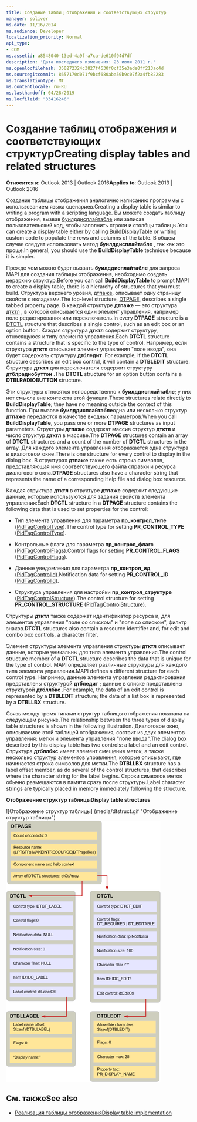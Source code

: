 ```yaml
---
title: Создание таблиц отображения и соответствующих структур
manager: soliver
ms.date: 11/16/2014
ms.audience: Developer
localization_priority: Normal
api_type:
- COM
ms.assetid: a8548040-13ed-4a9f-a7ca-de610f94d7df
description: 'Дата последнего изменения: 23 июля 2011 г.'
ms.openlocfilehash: 350272324c3827f4630f0cf35e3ade0ff213ac4d
ms.sourcegitcommit: 8657170d071f9bcf680aba50b9c07f2a4fb82283
ms.translationtype: MT
ms.contentlocale: ru-RU
ms.lasthandoff: 04/28/2019
ms.locfileid: "33416246"
---
```

# <a name="creating-display-tables-and-related-structures"></a><span data-ttu-id="ea118-103">Создание таблиц отображения и соответствующих структур</span><span class="sxs-lookup"><span data-stu-id="ea118-103">Creating display tables and related structures</span></span>
  
<span data-ttu-id="ea118-104">**Относится к**: Outlook 2013 | Outlook 2016</span><span class="sxs-lookup"><span data-stu-id="ea118-104">**Applies to**: Outlook 2013 | Outlook 2016</span></span> 
  
<span data-ttu-id="ea118-105">Создание таблицы отображения аналогично написанию программы с использованием языка сценариев.</span><span class="sxs-lookup"><span data-stu-id="ea118-105">Creating a display table is similar to writing a program with a scripting language.</span></span> <span data-ttu-id="ea118-106">Вы можете создать таблицу отображения, вызвав [буилддисплайтабле](builddisplaytable.md) или записав пользовательский код, чтобы заполнить строки и столбцы таблицы.</span><span class="sxs-lookup"><span data-stu-id="ea118-106">You can create a display table either by calling [BuildDisplayTable](builddisplaytable.md) or writing custom code to populate the rows and columns of the table.</span></span> <span data-ttu-id="ea118-107">В общем случае следует использовать метод **буилддисплайтабле** , так как это проще.</span><span class="sxs-lookup"><span data-stu-id="ea118-107">In general, you should use the **BuildDisplayTable** technique because it is simpler.</span></span> 
  
<span data-ttu-id="ea118-108">Прежде чем можно будет вызвать **буилддисплайтабле** для запроса MAPI для создания таблицы отображения, необходимо создать иерархию структур.</span><span class="sxs-lookup"><span data-stu-id="ea118-108">Before you can call **BuildDisplayTable** to prompt MAPI to create a display table, there is a hierarchy of structures that you must build.</span></span> <span data-ttu-id="ea118-109">Структура верхнего уровня, [дтпаже](dtpage.md), описывает одну страницу свойств с вкладками.</span><span class="sxs-lookup"><span data-stu-id="ea118-109">The top-level structure, [DTPAGE](dtpage.md), describes a single tabbed property page.</span></span> <span data-ttu-id="ea118-110">В каждой структуре **дтпаже** — это структура [дтктл](dtctl.md) , в которой описывается один элемент управления, например поле редактирования или переключатель.</span><span class="sxs-lookup"><span data-stu-id="ea118-110">In every **DTPAGE** structure is a [DTCTL](dtctl.md) structure that describes a single control, such as an edit box or an option button.</span></span> <span data-ttu-id="ea118-111">Каждая структура **дтктл** содержит структуру, относящуюся к типу элемента управления.</span><span class="sxs-lookup"><span data-stu-id="ea118-111">Each **DTCTL** structure contains a structure that is specific to the type of control.</span></span> <span data-ttu-id="ea118-112">Например, если структура **дтктл** описывает элемент управления "поле ввода", она будет содержать структуру **дтбледит** .</span><span class="sxs-lookup"><span data-stu-id="ea118-112">For example, if the **DTCTL** structure describes an edit box control, it will contain a **DTBLEDIT** structure.</span></span> <span data-ttu-id="ea118-113">Структура **дтктл** для переключателя содержит структуру **дтблрадиобуттон** .</span><span class="sxs-lookup"><span data-stu-id="ea118-113">The **DTCTL** structure for an option button contains a **DTBLRADIOBUTTON** structure.</span></span> 
  
<span data-ttu-id="ea118-114">Эти структуры относятся непосредственно к **буилддисплайтабле**; у них нет смысла вне контекста этой функции.</span><span class="sxs-lookup"><span data-stu-id="ea118-114">These structures relate directly to **BuildDisplayTable**; they have no meaning outside the context of this function.</span></span> <span data-ttu-id="ea118-115">При вызове **буилддисплайтабле**одна или несколько структур **дтпаже** передаются в качестве входных параметров.</span><span class="sxs-lookup"><span data-stu-id="ea118-115">When you call **BuildDisplayTable**, you pass one or more **DTPAGE** structures as input parameters.</span></span> <span data-ttu-id="ea118-116">Структуры **дтпаже** содержат массив структур **дтктл** и число структур **дтктл** в массиве.</span><span class="sxs-lookup"><span data-stu-id="ea118-116">The **DTPAGE** structures contain an array of **DTCTL** structures and a count of the number of **DTCTL** structures in the array.</span></span> <span data-ttu-id="ea118-117">Для каждого элемента управления отображается одна структура в диалоговом окне.</span><span class="sxs-lookup"><span data-stu-id="ea118-117">There is one structure for every control to display in the dialog box.</span></span> <span data-ttu-id="ea118-118">В структурах **дтпаже** также есть строка символов, представляющая имя соответствующего файла справки и ресурса диалогового окна.</span><span class="sxs-lookup"><span data-stu-id="ea118-118">**DTPAGE** structures also have a character string that represents the name of a corresponding Help file and dialog box resource.</span></span> 
  
<span data-ttu-id="ea118-119">Каждая структура **дтктл** в структуре **дтпаже** содержит следующие данные, которые используются для задания свойств элемента управления:</span><span class="sxs-lookup"><span data-stu-id="ea118-119">Each **DTCTL** structure in a **DTPAGE** structure contains the following data that is used to set properties for the control:</span></span> 
  
- <span data-ttu-id="ea118-120">Тип элемента управления для параметра **пр_контрол_типе** ([PidTagControlType](pidtagcontroltype-canonical-property.md)).</span><span class="sxs-lookup"><span data-stu-id="ea118-120">The control type for setting **PR_CONTROL_TYPE** ([PidTagControlType](pidtagcontroltype-canonical-property.md)).</span></span>
    
- <span data-ttu-id="ea118-121">Контрольные флаги для параметра **пр_контрол_флагс** ([PidTagControlFlags](pidtagcontrolflags-canonical-property.md)).</span><span class="sxs-lookup"><span data-stu-id="ea118-121">Control flags for setting **PR_CONTROL_FLAGS** ([PidTagControlFlags](pidtagcontrolflags-canonical-property.md)).</span></span>
    
- <span data-ttu-id="ea118-122">Данные уведомления для параметра **пр_контрол_ид** ([PidTagControlId](pidtagcontrolid-canonical-property.md)).</span><span class="sxs-lookup"><span data-stu-id="ea118-122">Notification data for setting **PR_CONTROL_ID** ([PidTagControlId](pidtagcontrolid-canonical-property.md)).</span></span>
    
- <span data-ttu-id="ea118-123">Структура управления для настройки **пр_контрол_структуре** ([PidTagControlStructure](pidtagcontrolstructure-canonical-property.md)).</span><span class="sxs-lookup"><span data-stu-id="ea118-123">The control structure for setting **PR_CONTROL_STRUCTURE** ([PidTagControlStructure](pidtagcontrolstructure-canonical-property.md)).</span></span>
    
<span data-ttu-id="ea118-124">Структуры **дтктл** также содержат идентификатор ресурса и, для элементов управления "поле со списком" и "поле со списком", фильтр знаков.</span><span class="sxs-lookup"><span data-stu-id="ea118-124">**DTCTL** structures also contain a resource identifier and, for edit and combo box controls, a character filter.</span></span> 
  
<span data-ttu-id="ea118-125">Элемент структуры элемента управления структуры **дтктл** описывает данные, которые уникальны для типа элемента управления.</span><span class="sxs-lookup"><span data-stu-id="ea118-125">The control structure member of a **DTCTL** structure describes the data that is unique for the type of control.</span></span> <span data-ttu-id="ea118-126">MAPI определяет различные структуры для каждого типа элемента управления.</span><span class="sxs-lookup"><span data-stu-id="ea118-126">MAPI defines a different structure for each control type.</span></span> <span data-ttu-id="ea118-127">Например, данные элемента управления редактирования представлены структурой **дтбледит** ; данные в списке представлены структурой **дтбллбкс** .</span><span class="sxs-lookup"><span data-stu-id="ea118-127">For example, the data of an edit control is represented by a **DTBLEDIT** structure; the data of a list box is represented by a **DTBLLBX** structure.</span></span> 
  
<span data-ttu-id="ea118-128">Связь между тремя типами структур таблицы отображения показана на следующем рисунке.</span><span class="sxs-lookup"><span data-stu-id="ea118-128">The relationship between the three types of display table structures is shown in the following illustration.</span></span> <span data-ttu-id="ea118-129">Диалоговое окно, описываемое этой таблицей отображения, состоит из двух элементов управления: метки и элемента управления "поле ввода".</span><span class="sxs-lookup"><span data-stu-id="ea118-129">The dialog box described by this display table has two controls: a label and an edit control.</span></span> <span data-ttu-id="ea118-130">Структура **дтбллбкс** имеет элемент смещения меток, а также несколько структур элементов управления, которые описывают, где начинается строка символов для метки.</span><span class="sxs-lookup"><span data-stu-id="ea118-130">The **DTBLLBX** structure has a label offset member, as do several of the control structures, that describes where the character string for the label begins.</span></span> <span data-ttu-id="ea118-131">Строки символов меток обычно размещаются в памяти сразу после структуры.</span><span class="sxs-lookup"><span data-stu-id="ea118-131">Label character strings are typically placed in memory immediately following the structure.</span></span> 
  
<span data-ttu-id="ea118-132">**Отображение структур таблицы**</span><span class="sxs-lookup"><span data-stu-id="ea118-132">**Display table structures**</span></span>
  
<span data-ttu-id="ea118-133">![Отображение структур таблицы] (media/dtstruct.gif "Отображение структур таблицы")</span><span class="sxs-lookup"><span data-stu-id="ea118-133">![Display table structures](media/dtstruct.gif "Display table structures")</span></span>
  
## <a name="see-also"></a><span data-ttu-id="ea118-134">См. также</span><span class="sxs-lookup"><span data-stu-id="ea118-134">See also</span></span>

- [<span data-ttu-id="ea118-135">Реализация таблицы отображения</span><span class="sxs-lookup"><span data-stu-id="ea118-135">Display table implementation</span></span>](display-table-implementation.md)

